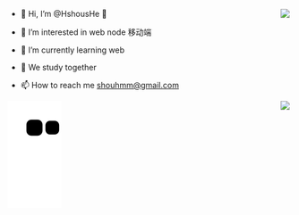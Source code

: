 - 👋 Hi, I’m @HshousHe 👋 <img src="https://cdn.jsdelivr.net/gh/cexll/staticfile@main/images/huaji.gif" align="right" height="50" />

- 👀 I’m interested in web node 移动端
- 🌱 I’m currently learning web
- 💞️ We study together
- 📫 How to reach me shouhmm@gmail.com

![snake](https://raw.githubusercontent.com/mowtwo/mowtwo/e02244409f36f107b2202ca03d5819600c2b6b56/assets/github-contribution-grid-snake.svg)
<img src="http://a1.qpic.cn/psc?/V5244MpB3nMZYR3LcQrS4LWCEm42Vnct/MgefXoixntJCvPruFHdJTSeZOBeTDouujx*LAyb95sRQzdYFU3XE7Ri4X4qJJp9kwyp75JrA3QMXpe9E5Rn7L9yZkp1x4msmNNu2NUBAkFU!/b&ek=1&kp=1&pt=0&bo=uAG4AbgBuAECEDQ!&tl=1&vuin=1597344758&tm=1724724000&dis_t=1724724419&dis_k=9ce119bf0fd561d175e5f0f1dbfb28a1&sce=60-1-1&rf=0-0" align="right" height="50" />
<!-- ![top-lang](https://github-readme-stats.vercel.app/api/top-langs/?username=HshousHe&layout=compact)

![stat](https://github-readme-stats.vercel.app/api?username=HshousHe) -->

<!-- ![Anurag's github stats](https://github-readme-stats.vercel.app/api?username=cexll&show_icons=true&icon_color=805AD5&text_color=718096&bg_color=ffffff&hide_title=true) -->
<!-- ![](https://github-profile-summary-cards.vercel.app/api/cards/profile-details?username=cexll&theme=github) -->

<!-- ![](https://github-profile-summary-cards.vercel.app/api/cards/repos-per-language?username=HshousHe&theme=github)
![](https://github-profile-summary-cards.vercel.app/api/cards/most-commit-language?username=HshousHe&theme=github)
![](https://github-profile-summary-cards.vercel.app/api/cards/stats?username=HshousHe&theme=github)
![](https://github-profile-summary-cards.vercel.app/api/cards/productive-time?username=HshousHe&theme=github) -->
<!---
HshousHe/HshousHe is a ✨ special ✨ repository because its `README.md` (this file) appears on your GitHub profile.
You can click the Preview link to take a look at your changes.
--->
